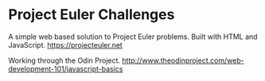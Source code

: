 Project Euler Challenges
======

A simple web based  solution to Project Euler problems. Built with HTML and JavaScript.
https://projecteuler.net

Working through the Odin Project.
http://www.theodinproject.com/web-development-101/javascript-basics
